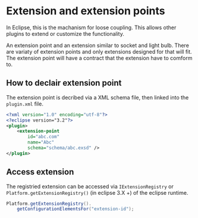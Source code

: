 # Extension and extension points

In Eclipse, this is the machanism for loose coupling. This allows other plugins to extend or customize the functionality.

An extension point and an extension similar to socket and light bulb. There are variaty of extension points and only extensions designed for that will fit. The extension point will have a contract that the extension have to comform to.

## How to declair extension point

The extension point is decribed via a XML schema file, then linked into the `plugin.xml` file.

```xml
<?xml version="1.0" encoding="utf-8"?>
<?eclipse version="3.2"?>
<plugin>
    <extension-point 
        id="abc.com"
        name="Abc"
        schema="schema/abc.exsd" />
</plugin>
```

## Access extension

The registried extension can be accessed via `IExtensionRegistry` or `Platform.getExtensionRegistry()` (in eclipse 3.X +) of the eclipse runtime.

```java
Platform.getExtensionRegistry().
    getConfigurationElementsFor("extension-id");
```
